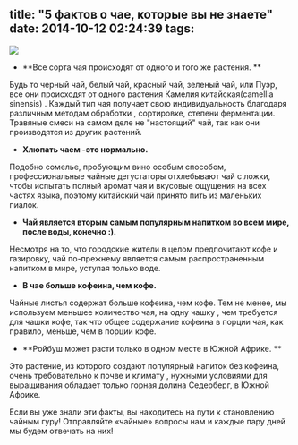 title: "5 фактов о чае, которые вы не знаете"
date: 2014-10-12 02:24:39
tags:
---
![](https://pp.vk.me/c618120/v618120136/1abca/p6gPYVSbvOk.jpg)

* **Все сорта чая происходят от одного и того же растения. **

Будь то черный чай, белый чай, красный чай, зеленый чай, или Пуэр, все они происходят от 
одного растения Камелия китайская(camellia sinensis) . Каждый тип чая получает свою 
индивидуальность благодаря различным методам обработки , сортировке, степени ферментации. 
Травяные смеси на самом деле не "настоящий" чай, так как они производятся из других растений. 
<!--more-->

* **Хлюпать чаем -это нормально.** 

Подобно сомелье, пробующим вино особым способом, профессиональные чайные дегустаторы 
отхлебывают чай с ложки, чтобы испытать полный аромат чая и вкусовые ощущения на всех 
частях языка, поэтому китайский чай принято пить из маленьких пиалок. 

* **Чай является вторым самым популярным напитком во всем мире, после воды, конечно :).** 

Несмотря на то, что городские жители в целом предпочитают кофе и газировку, чай по-прежнему 
является самым распространенным напитком в мире, уступая только воде. 

* **В чае больше кофеина, чем кофе.**

Чайные листья содержат больше кофеина, чем кофе. Тем не менее, мы используем меньшее 
количество чая, на одну чашку , чем требуется для чашки кофе, так что общее содержание 
кофеина в порции чая, как правило, меньше, чем в порции кофе. 

* **Ройбуш может расти только в одном месте в Южной Африке. **

Это растение, из которого создают популярный напиток без кофеина, очень требовательно к 
почве и климату , нужными условиями для выращивания обладает только горная долина 
Седерберг, в Южной Африке. 

Если вы уже знали эти факты, вы находитесь на пути к становлению чайным гуру! 
Отправляйте «чайные» вопросы нам и каждые пару дней мы будем отвечать на них! 
